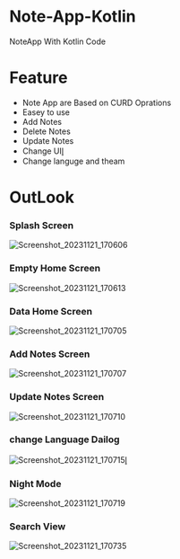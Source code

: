 # Note-App-Kotlin
NoteApp With Kotlin Code
# Feature
- Note App are Based on CURD Oprations
- Easey to use
- Add Notes 
- Delete Notes
- Update Notes
- Change UIl̥
- Change languge and theam 
# OutLook
### Splash Screen
![Screenshot_20231121_170606](https://github.com/BhupendraShahu1/Note-App-Kotlin/assets/149964984/ca1f631a-528b-46a2-ab15-405e47cd1ebf)
### Empty Home Screen
![Screenshot_20231121_170613](https://github.com/BhupendraShahu1/Note-App-Kotlin/assets/149964984/9c60794d-3598-4d5e-a6fb-0fd9cf7cd9f0)
### Data Home Screen 
![Screenshot_20231121_170705](https://github.com/BhupendraShahu1/Note-App-Kotlin/assets/149964984/c014dd4e-c7dc-4d97-90b8-cb09ba292622)
### Add Notes Screen
![Screenshot_20231121_170707](https://github.com/BhupendraShahu1/Note-App-Kotlin/assets/149964984/b7f8ad7b-0a2b-497f-b7b7-29b37fa5f7c9)
### Update Notes Screen
![Screenshot_20231121_170710](https://github.com/BhupendraShahu1/Note-App-Kotlin/assets/149964984/55b2ab23-bbef-4027-bb51-9f34ce14418a)
### change Language Dailog
![Screenshot_20231121_170715](https://github.com/BhupendraShahu1/Note-App-Kotlin/assets/149964984/3533b369-81ad-4264-9a69-285547e08578)l̥
### Night Mode
![Screenshot_20231121_170719](https://github.com/BhupendraShahu1/Note-App-Kotlin/assets/149964984/cb16fe09-266f-41ed-be98-d09ed463de22)
### Search View
![Screenshot_20231121_170735](https://github.com/BhupendraShahu1/Note-App-Kotlin/assets/149964984/a5bdcb72-1f32-4fa6-84f9-8a8825ccd969)
